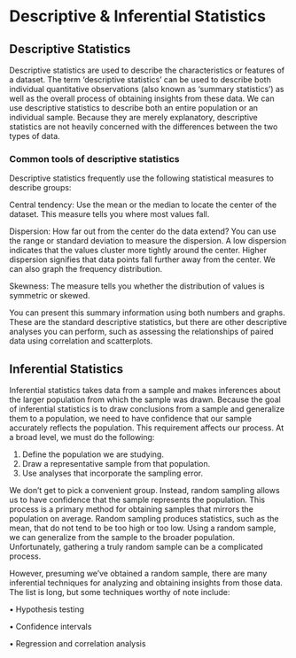 # Descriptive & Inferential Statistics

## Descriptive Statistics

Descriptive statistics are used to describe the characteristics or features of a dataset. The term ‘descriptive statistics’ can be used to describe both individual quantitative observations (also known as ‘summary statistics’) as well as the overall process of obtaining insights from these data. We can use descriptive statistics to describe both an entire population or an individual sample. Because they are merely explanatory, descriptive statistics are not heavily concerned with the differences between the two types of data.

### Common tools of descriptive statistics

Descriptive statistics frequently use the following statistical measures to describe groups:

Central tendency: Use the mean or the median to locate the center of the dataset. This measure tells you where most values fall.

Dispersion: How far out from the center do the data extend? You can use the range or standard deviation to measure the dispersion. A low dispersion indicates that the values cluster more tightly around the center. Higher dispersion signifies that data points fall further away from the center. We can also graph the frequency distribution.

Skewness: The measure tells you whether the distribution of values is symmetric or skewed. 

You can present this summary information using both numbers and graphs. These are the standard descriptive statistics, but there are other descriptive analyses you can perform, such as assessing the relationships of paired data using correlation and scatterplots.

## Inferential Statistics

Inferential statistics takes data from a sample and makes inferences about the larger population from which the sample was drawn. Because the goal of inferential statistics is to draw conclusions from a sample and generalize them to a population, we need to have confidence that our sample accurately reflects the population. This requirement affects our process. At a broad level, we must do the following:

1.	Define the population we are studying.
2.	Draw a representative sample from that population.
3.	Use analyses that incorporate the sampling error.

We don’t get to pick a convenient group. Instead, random sampling allows us to have confidence that the sample represents the population. This process is a primary method for obtaining samples that mirrors the population on average. Random sampling produces statistics, such as the mean, that do not tend to be too high or too low. Using a random sample, we can generalize from the sample to the broader population. Unfortunately, gathering a truly random sample can be a complicated process. 

However, presuming we’ve obtained a random sample, there are many inferential techniques for analyzing and obtaining insights from those data. The list is long, but some techniques worthy of note include:

•	Hypothesis testing

•	Confidence intervals

•	Regression and correlation analysis
